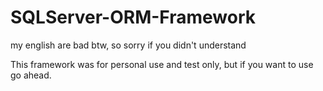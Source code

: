# SQLServer-ORM-Framework

my english are bad btw, so sorry if you didn't understand 

This framework was for personal use and test only, but if you want to use go ahead.
